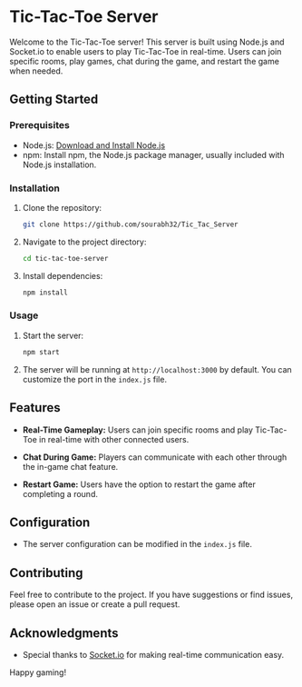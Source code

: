 # Tic-Tac-Toe Server

Welcome to the Tic-Tac-Toe server! This server is built using Node.js and Socket.io to enable users to play Tic-Tac-Toe in real-time. Users can join specific rooms, play games, chat during the game, and restart the game when needed.

## Getting Started

### Prerequisites

- Node.js: [Download and Install Node.js](https://nodejs.org/)
- npm: Install npm, the Node.js package manager, usually included with Node.js installation.

### Installation

1. Clone the repository:

    ```bash
    git clone https://github.com/sourabh32/Tic_Tac_Server
    ```

2. Navigate to the project directory:

    ```bash
    cd tic-tac-toe-server
    ```

3. Install dependencies:

    ```bash
    npm install
    ```

### Usage

1. Start the server:

    ```bash
    npm start
    ```

2. The server will be running at `http://localhost:3000` by default. You can customize the port in the `index.js` file.

## Features

- **Real-Time Gameplay:** Users can join specific rooms and play Tic-Tac-Toe in real-time with other connected users.

- **Chat During Game:** Players can communicate with each other through the in-game chat feature.

- **Restart Game:** Users have the option to restart the game after completing a round.

## Configuration

- The server configuration can be modified in the `index.js` file.

## Contributing

Feel free to contribute to the project. If you have suggestions or find issues, please open an issue or create a pull request.



## Acknowledgments

- Special thanks to [Socket.io](https://socket.io/) for making real-time communication easy.

Happy gaming!
